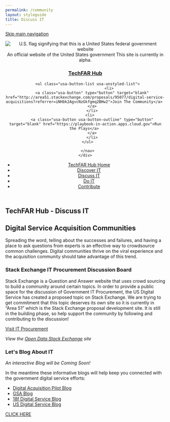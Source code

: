 ```yaml
---
permalink: /community
layout: styleguide
title: Discuss IT
---
```



<link rel="stylesheet" href="/dist/css/main.css">
<link rel="stylesheet" href="/dist/css/google-fonts.css">

<!-- Favicons
================================================== -->
<!-- 128x128 -->
<link rel="shortcut icon" type="image/ico" href="/dist/img/favicons/favicon.ico" />
<link rel="icon" type="image/png" href="/dist/img/favicons/favicon.png" />

<!-- 192x192, as recommended for Android
http://updates.html5rocks.com/2014/11/Support-for-theme-color-in-Chrome-39-for-Android
-->
<link rel="icon" type="image/png" sizes="192x192" href="/dist/img/favicons/favicon-192.png" />

<!-- 57x57 (precomposed) for iPhone 3GS, pre-2011 iPod Touch and older Android devices -->
<link rel="apple-touch-icon-precomposed" href="/dist/img/favicons/favicon-57.png">
<!-- 72x72 (precomposed) for 1st generation iPad, iPad 2 and iPad mini -->
<link rel="apple-touch-icon-precomposed" sizes="72x72" href="/dist/img/favicons/favicon-72.png">
<!-- 114x114 (precomposed) for iPhone 4, 4S, 5 and post-2011 iPod Touch -->
<link rel="apple-touch-icon-precomposed" sizes="114x114" href="/dist/img/favicons/favicon-114.png">
<!-- 144x144 (precomposed) for iPad 3rd and 4th generation -->
<link rel="apple-touch-icon-precomposed" sizes="144x144" href="/dist/img/favicons/favicon-144.png">

<a class="skipnav" href="#main-content">Skip main navigation</a>

<header class="usa-site-header" role="banner">

  <div class="usa-disclaimer">
    <div class="usa-grid">
      <span class="usa-disclaimer-official">
        <img class="usa-flag_icon" alt="U.S. flag signifying that this is a United States federal government website" src="{{ site.baseurl }}/dist/img/us_flag_small.png">
        An official website of the United States government
      </span>
      <span class="usa-disclaimer-stage">This site is currently in alpha. </span>
    </div>
  </div>


  <section class="usa-banner">
    <div class="usa-grid">
      <nav class="usa-site-navbar">
        <div class="logo">
          <h1 class="usa-heading">
            <a accesskey="1" title="Home" aria-label="Home" href="{{ site.baseurl }}/">TechFAR Hub</a>
          </h1>
        </div>
     
      <ul class="usa-button-list usa-unstyled-list">
                         <li>
          <a class="usa-button" type="button" target="blank" href="http://area51.stackexchange.com/proposals/95077/digital-service-acquisitions?referrer=iNHbk2AgvcNzGkfgmq2BHw2">Join The Community</a> 
          </a>
          </li>
        <li>
          <a class="usa-button usa-button-outline" type="button" target="blank" href="https://playbook-in-action.apps.cloud.gov">Run the Plays</a> 
          </a>
          </li>
      </ul>
  
      </nav>
    </div>
  </section>



<aside class="sidenav">
 <div class="usa-grid">
    <aside class="usa-width-one-third">
      <ul class="usa-sidenav-list">
        <li>
          <a href="{{ site.baseurl }}/">TechFAR Hub Home</a>
        </li>
        <li>
          <a href="{{ site.baseurl }}/learn">Discover IT</a>
        </li>
        <li>
          <a class="usa-current" href="{{ site.baseurl }}/community">Discuss IT</a>
        </li>
        <li>
          <a href="{{ site.baseurl }}/build">Do IT</a>
        </li>
        <li>
          <a href="{{ site.baseurl }}/contribute">Contribute</a>
        </li>
      </ul>
    </aside>
  </div>
</aside>
  
</header>

<div class="main-content" role="main">
  <section class="usa-section">
    <div class="usa-grid">
     <h1>TechFAR Hub - Discuss IT</h1>
 
 <h2 class="usa-heading">Digital Service Acquisition Communities</h2>
<p>Spreading the word, telling about the successes and failures, and having a place to ask questions from experts is an effective way to crowdsource common challenges. Digital communities thrive on the viral experience and the acquisition community should take advantage of this trend. </P>

<p></p>

  <h3 class="usa-heading">Stack Exchange IT Procurement Discussion Board</h3>
<p>Stack Exchange is a Question and Answer website that uses crowd sourcing to build a community around certain topics. In order to provide a public space for the discussion of Government IT Procurement, the US Digital Service has created a proposed topic on Stack Exchange. We are trying to get commitment that this topic deserves its own site so it is currently in “Area 51” which is the Stack Exchange proposal development site. It is still in the building phase, so help support the community by following and contributing to the discussion!</p>

<p></p>
<a class="usa-button-outline usa-button-active" type="button" target="blank" href="http://area51.stackexchange.com/proposals/95077/digital-service-acquisitions?referrer=iNHbk2AgvcNzGkfgmq2BHw2">Visit IT Procurement</a>
 
<p></p>
<em>View the <a target="blank" href="http://opendata.stackexchange.com/" target="blank">Open Data Stack Exchange</a> site</em>
<p></p>


  <h3 class="usa-heading">Let's Blog About IT</h3>
<p><em>An interactive Blog will be Coming Soon!</em></p>

<p>In the meantime these informative blogs will help keep you connected with the government digital service efforts:</p>

<ul>
<li><a target="blank" href="https://digitalacquisitionpilot.wordpress.com/" target="blank">Digital Acquisition Pilot Blog</a></li>
<li><a target="blank" href="http://gsablogs.gsa.gov/gsablog/" target="blank">GSA Blog</a></li>
<li><a target="blank" href="https://18f.gsa.gov/blog/" target="blank">18f Digital Service Blog</a></li>
<li><a target="blank" href="https://medium.com/@USDigitalService
DigitalGov.Gov" target="blank">US Digital Service Blog</a></li>
</ul>


  
  <p></p>

<a class="usa-button-big" type="button" href="{{ site.baseurl }}/build">CLICK HERE</a>

</section>
